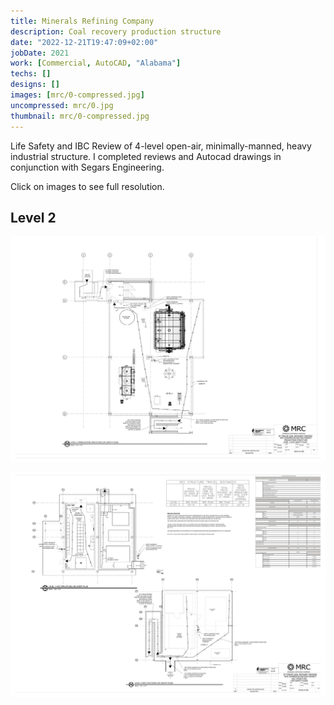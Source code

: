 ```yaml
---
title: Minerals Refining Company
description: Coal recovery production structure
date: "2022-12-21T19:47:09+02:00"
jobDate: 2021
work: [Commercial, AutoCAD, "Alabama"]
techs: []
designs: []
images: [mrc/0-compressed.jpg]
uncompressed: mrc/0.jpg
thumbnail: mrc/0-compressed.jpg
---
```


Life Safety and IBC
Review of 4-level open-air, minimally-manned, heavy industrial structure. I completed reviews
and Autocad drawings in conjunction with Segars Engineering.

Click on images to see full resolution.

## Level 2

<div class="zoom">
<a href="1.jpg">

![1](1-compressed.jpg)

</a>
</div>

<div class="zoom">
<a href="2.jpg">

![2](2-compressed.jpg)

</a>
</div>
